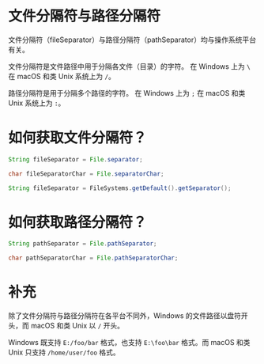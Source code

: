 # 文件分隔符与路径分隔符

文件分隔符（fileSeparator）与路径分隔符（pathSeparator）均与操作系统平台有关。

文件分隔符是文件路径中用于分隔各文件（目录）的字符。
在 Windows 上为 `\` 在 macOS 和类 Unix 系统上为 `/`。

路径分隔符是用于分隔多个路径的字符。
在 Windows 上为 `;` 在 macOS 和类 Unix 系统上为 `:`。

# 如何获取文件分隔符？

```java
String fileSeparator = File.separator;

char fileSeparatorChar = File.separatorChar;

String fileSeparator = FileSystems.getDefault().getSeparator();
```

# 如何获取路径分隔符？

```java
String pathSeparator = File.pathSeparator;

char pathSeparatorChar = File.pathSeparatorChar;
```

# 补充

除了文件分隔符与路径分隔符在各平台不同外，Windows 的文件路径以盘符开头，而 macOS 和类 Unix 以 `/` 开头。

Windows 既支持 `E:/foo/bar` 格式，也支持 `E:\foo\bar` 格式。而 macOS 和类 Unix 只支持 `/home/user/foo` 格式。
